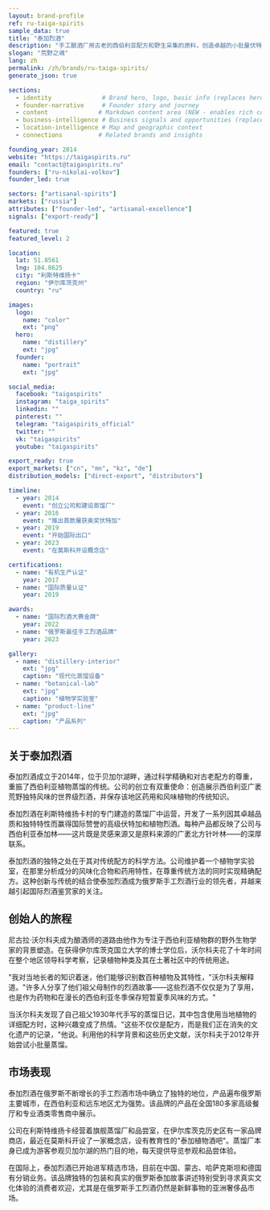 ```yaml
---
layout: brand-profile
ref: ru-taiga-spirits
sample_data: true
title: "泰加烈酒"
description: "手工酿酒厂用古老的西伯利亚配方和野生采集的原料，创造卓越的小批量伏特加和植物精酒。"
slogan: "荒野之魂"
lang: zh
permalink: /zh/brands/ru-taiga-spirits/
generate_json: true

sections:
  - identity              # Brand hero, logo, basic info (replaces hero)
  - founder-narrative     # Founder story and journey
  - content              # Markdown content area (NEW - enables rich content)
  - business-intelligence # Business signals and opportunities (replaces growth-signals)
  - location-intelligence # Map and geographic context
  - connections          # Related brands and insights

founding_year: 2014
website: "https://taigaspirits.ru"
email: "contact@taigaspirits.ru"
founders: ["ru-nikolai-volkov"]
founder_led: true

sectors: ["artisanal-spirits"]
markets: ["russia"]
attributes: ["founder-led", "artisanal-excellence"]
signals: ["export-ready"]

featured: true
featured_level: 2

location:
  lat: 51.8561
  lng: 104.8625
  city: "利斯特维扬卡"
  region: "伊尔库茨克州"
  country: "ru"

images:
  logo:
    name: "color"
    ext: "png"
  hero:
    name: "distillery"
    ext: "jpg"
  founder:
    name: "portrait"
    ext: "jpg"

social_media:
  facebook: "taigaspirits"
  instagram: "taiga_spirits"
  linkedin: ""
  pinterest: ""
  telegram: "taigaspirits_official"
  twitter: ""
  vk: "taigaspirits"
  youtube: "taigaspirits"

export_ready: true
export_markets: ["cn", "mn", "kz", "de"]
distribution_models: ["direct-export", "distributors"]

timeline:
  - year: 2014
    event: "创立公司和建设蒸馏厂"
  - year: 2016
    event: "推出首款屠获奥奖伏特加"
  - year: 2019
    event: "开始国际出口"
  - year: 2023
    event: "在莫斯科开设概念店"

certifications:
  - name: "有机生产认证"
    year: 2017
  - name: "国际质量认证"
    year: 2019

awards:
  - name: "国际烈酒大赛金牌"
    year: 2022
  - name: "俄罗斯最佳手工烈酒品牌"
    year: 2023

gallery:
  - name: "distillery-interior"
    ext: "jpg"
    caption: "现代化蒸馏设备"
  - name: "botanical-lab"
    ext: "jpg"
    caption: "植物学实验室"
  - name: "product-line"
    ext: "jpg"
    caption: "产品系列"
---
```


## 关于泰加烈酒

泰加烈酒成立于2014年，位于贝加尔湖畔，通过科学精确和对古老配方的尊重，重振了西伯利亚植物蒸馏的传统。公司的创立有双重使命：创造展示西伯利亚广袤荒野独特风味的世界级烈酒，并保存该地区药用和风味植物的传统知识。

泰加烈酒在利斯特维扬卡村的专门建造的蒸馏厂中运营，开发了一系列因其卓越品质和独特特性而赢得国际赞誉的高级伏特加和植物烈酒。每种产品都反映了公司与西伯利亚泰加林——这片既是灵感来源又是原料来源的广袤北方针叶林——的深厚联系。

泰加烈酒的独特之处在于其对传统配方的科学方法。公司维护着一个植物学实验室，在那里分析成分的风味化合物和药用特性，在尊重传统方法的同时实现精确配方。这种创新与传统的结合使泰加烈酒成为俄罗斯手工烈酒行业的领先者，并越来越引起国际烈酒鉴赏家的关注。

## 创始人的旅程

尼古拉·沃尔科夫成为酿酒师的道路由他作为专注于西伯利亚植物群的野外生物学家的背景塑造。在获得伊尔库茨克国立大学的博士学位后，沃尔科夫花了十年时间在整个地区领导科学考察，记录植物种类及其在土著社区中的传统用途。

"我对当地长者的知识着迷，他们能够识别数百种植物及其特性，"沃尔科夫解释道。"许多人分享了他们祖父母制作的烈酒故事——这些烈酒不仅仅是为了享用，也是作为药物和在漫长的西伯利亚冬季保存短暂夏季风味的方式。"

当沃尔科夫发现了自己祖父1930年代手写的蒸馏日记，其中包含使用当地植物的详细配方时，这种兴趣变成了热情。"这些不仅仅是配方，而是我们正在消失的文化遗产的记录，"他说。利用他的科学背景和这些历史文献，沃尔科夫于2012年开始尝试小批量蒸馏。

## 市场表现

泰加烈酒在俄罗斯不断增长的手工烈酒市场中确立了独特的地位，产品遍布俄罗斯主要城市，在西伯利亚和远东地区尤为强势。该品牌的产品在全国180多家高级餐厅和专业酒类零售商中展示。

公司在利斯特维扬卡经营着旗舰蒸馏厂和品尝室，在伊尔库茨克历史区有一家品牌商店，最近在莫斯科开设了一家概念店，设有教育性的"泰加植物酒吧"。蒸馏厂本身已成为游客参观贝加尔湖的热门目的地，每天提供导览参观和品尝体验。

在国际上，泰加烈酒已开始进军精选市场，目前在中国、蒙古、哈萨克斯坦和德国有分销业务。该品牌独特的包装和真实的俄罗斯泰加故事讲述特别受到寻求真实文化体验的消费者欢迎，尤其是在俄罗斯手工烈酒仍然是新鲜事物的亚洲奢侈品市场。
